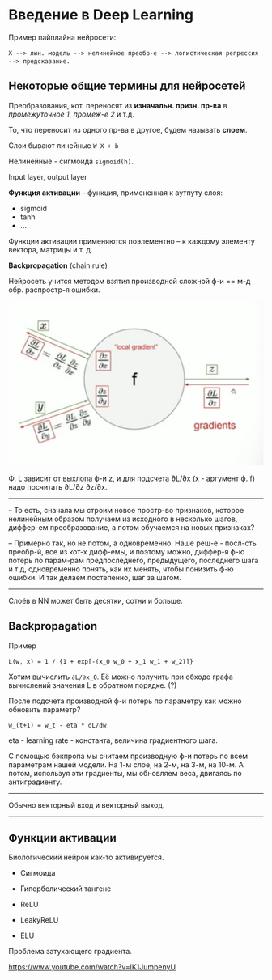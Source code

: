 # Введение в Deep Learning

Пример пайплайна нейросети:

```
X --> лин. модель --> нелинейное преобр-е --> логистическая регрессия --> предсказание.
```

## Некоторые общие термины для нейросетей

Преобразования, кот. переносят из __изначальн. призн. пр-ва__ в _промежуточное 1_, _промеж-е 2_ и т.д.

То, что переносит из одного пр-ва в другое, будем называть __слоем__.

Слои бывают линейные `W X + b`

Нелинейные - сигмоида ```sigmoid(h)```.

Input layer, output layer

__Функция активации__ – функция, примененная к аутпуту слоя:

* sigmoid
* tanh
* ...

Функции активации применяются поэлементно – к каждому элементу вектора, матрицы и т. д.

__Backpropagation__ (chain rule)

Нейросеть учится методом взятия производной сложной ф-и == м-д обр. распростр-я ошибки.

![img alt](images/chain-rule.jpg "")

Ф. L зависит от выхлопа ф-и z, и для подсчета ∂L/∂x (x - аргумент ф. f) надо посчитать ∂L/∂z ∂z/∂x.

---

– То есть, сначала мы строим новое простр-во признаков, которое нелинейным образом получаем из исходного в несколько шагов, диффер-ем преобразование, а потом обучаемся на новых признаках?

– Примерно так, но не потом, а одновременно. Наше реш-е - посл-сть преобр-й, все из кот-х дифф-емы, и поэтому можно, диффер-я ф-ю потерь по парам-рам предпоследнего, предыдущего, последнего шага и т д, одновременно понять, как их менять, чтобы понизить ф-ю ошибки. И так делаем постепенно, шаг за шагом.

---

Слоёв в NN может быть десятки, сотни и больше.

## Backpropagation

Пример

```
L(w, x) = 1 / {1 + exp[-(x_0 w_0 + x_1 w_1 + w_2)]}
```

Хотим вычислить ```∂L/∂x_0```. Её можно получить при обходе графа вычислений значения L в обратном порядке. (?)

После подсчета производной ф-и потерь по параметру как можно обновить параметр?

```
w_(t+1) = w_t - eta * dL/dw
``` 

eta - learning rate - константа, величина градиентного шага.

С помощью бэкпропа мы считаем производную ф-и потерь по всем параметрам нашей модели. На 1-м слое, на 2-м, на 3-м, на 10-м. А потом, используя эти градиенты, мы обновляем веса, двигаясь по антиградиенту.

---

Обычно векторный вход и векторный выход.

---

## Функции активации

Биологический нейрон как-то активируется.

* Сигмоида

* Гиперболический тангенс

* ReLU

* LeakyReLU

* ELU

Проблема затухающего градиента. 

https://www.youtube.com/watch?v=lK1JumpenyU

